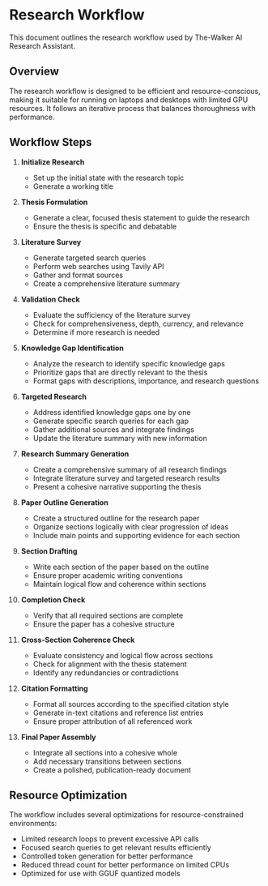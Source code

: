 # Research Workflow

This document outlines the research workflow used by The-Walker AI Research Assistant.

## Overview

The research workflow is designed to be efficient and resource-conscious, making it suitable for running on laptops and desktops with limited GPU resources. It follows an iterative process that balances thoroughness with performance.

## Workflow Steps

1. **Initialize Research**
   - Set up the initial state with the research topic
   - Generate a working title

2. **Thesis Formulation**
   - Generate a clear, focused thesis statement to guide the research
   - Ensure the thesis is specific and debatable

3. **Literature Survey**
   - Generate targeted search queries
   - Perform web searches using Tavily API
   - Gather and format sources
   - Create a comprehensive literature summary

4. **Validation Check**
   - Evaluate the sufficiency of the literature survey
   - Check for comprehensiveness, depth, currency, and relevance
   - Determine if more research is needed

5. **Knowledge Gap Identification**
   - Analyze the research to identify specific knowledge gaps
   - Prioritize gaps that are directly relevant to the thesis
   - Format gaps with descriptions, importance, and research questions

6. **Targeted Research**
   - Address identified knowledge gaps one by one
   - Generate specific search queries for each gap
   - Gather additional sources and integrate findings
   - Update the literature summary with new information

7. **Research Summary Generation**
   - Create a comprehensive summary of all research findings
   - Integrate literature survey and targeted research results
   - Present a cohesive narrative supporting the thesis

8. **Paper Outline Generation**
   - Create a structured outline for the research paper
   - Organize sections logically with clear progression of ideas
   - Include main points and supporting evidence for each section

9. **Section Drafting**
   - Write each section of the paper based on the outline
   - Ensure proper academic writing conventions
   - Maintain logical flow and coherence within sections

10. **Completion Check**
    - Verify that all required sections are complete
    - Ensure the paper has a cohesive structure

11. **Cross-Section Coherence Check**
    - Evaluate consistency and logical flow across sections
    - Check for alignment with the thesis statement
    - Identify any redundancies or contradictions

12. **Citation Formatting**
    - Format all sources according to the specified citation style
    - Generate in-text citations and reference list entries
    - Ensure proper attribution of all referenced work

13. **Final Paper Assembly**
    - Integrate all sections into a cohesive whole
    - Add necessary transitions between sections
    - Create a polished, publication-ready document

## Resource Optimization

The workflow includes several optimizations for resource-constrained environments:

- Limited research loops to prevent excessive API calls
- Focused search queries to get relevant results efficiently
- Controlled token generation for better performance
- Reduced thread count for better performance on limited CPUs
- Optimized for use with GGUF quantized models 